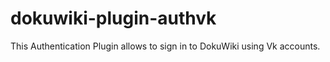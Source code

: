 # dokuwiki-plugin-authvk
This Authentication Plugin allows to sign in to DokuWiki using Vk accounts.
 